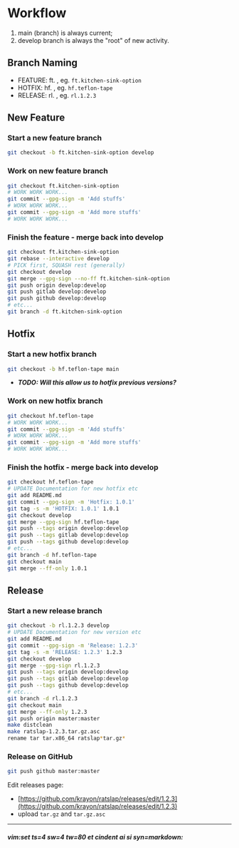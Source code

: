 # Workflow #

1. main (branch) is always current;
1. develop branch is always the "root" of new activity.

## Branch Naming ##

* FEATURE: ft.*<feature>* , eg. `ft.kitchen-sink-option`
* HOTFIX:  hf.*<hotfix>*  , eg. `hf.teflon-tape`
* RELEASE: rl.*<release>* , eg. `rl.1.2.3`

## New Feature ##

### Start a new feature branch ###

```bash
git checkout -b ft.kitchen-sink-option develop
```

### Work on new feature branch ###

```bash
git checkout ft.kitchen-sink-option
# WORK WORK WORK...
git commit --gpg-sign -m 'Add stuffs'
# WORK WORK WORK...
git commit --gpg-sign -m 'Add more stuffs'
# WORK WORK WORK...
```

### Finish the feature - merge back into develop ###

```bash
git checkout ft.kitchen-sink-option
git rebase --interactive develop
# PICK first, SQUASH rest (generally)
git checkout develop
git merge --gpg-sign --no-ff ft.kitchen-sink-option
git push origin develop:develop
git push gitlab develop:develop
git push github develop:develop
# etc...
git branch -d ft.kitchen-sink-option
```

## Hotfix ##

### Start a new hotfix branch ###

```bash
git checkout -b hf.teflon-tape main
```
* ***TODO: Will this allow us to hotfix previous versions?***

### Work on new hotfix branch ###

```bash
git checkout hf.teflon-tape
# WORK WORK WORK...
git commit --gpg-sign -m 'Add stuffs'
# WORK WORK WORK...
git commit --gpg-sign -m 'Add more stuffs'
# WORK WORK WORK...
```

### Finish the hotfix - merge back into develop ###

```bash
git checkout hf.teflon-tape
# UPDATE Documentation for new hotfix etc
git add README.md
git commit --gpg-sign -m 'Hotfix: 1.0.1'
git tag -s -m 'HOTFIX: 1.0.1' 1.0.1
git checkout develop
git merge --gpg-sign hf.teflon-tape
git push --tags origin develop:develop
git push --tags gitlab develop:develop
git push --tags github develop:develop
# etc...
git branch -d hf.teflon-tape
git checkout main
git merge --ff-only 1.0.1
```

## Release ##

### Start a new release branch ###

```bash
git checkout -b rl.1.2.3 develop
# UPDATE Documentation for new version etc
git add README.md
git commit --gpg-sign -m 'Release: 1.2.3'
git tag -s -m 'RELEASE: 1.2.3' 1.2.3
git checkout develop
git merge --gpg-sign rl.1.2.3
git push --tags origin develop:develop
git push --tags gitlab develop:develop
git push --tags github develop:develop
# etc...
git branch -d rl.1.2.3
git checkout main
git merge --ff-only 1.2.3
git push origin master:master
make distclean
make ratslap-1.2.3.tar.gz.asc
rename tar tar.x86_64 ratslap*tar.gz*
```

### Release on GitHub ###

```bash
git push github master:master
```

Edit releases page:

  * [https://github.com/krayon/ratslap/releases/edit/1.2.3](https://github.com/krayon/ratslap/releases/edit/1.2.3)
  * upload `tar.gz` and `tar.gz.asc`

----
##### vim:set ts=4 sw=4 tw=80 et cindent ai si syn=markdown: #####
